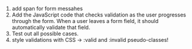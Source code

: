 
1. add span for form messahes
2. Add the JavaScript code that checks validation as the user progresses through the form. When a user leaves a form field, it should automatically validate that field.
3. Test out all possible cases.
4. style validations with CSS -> :valid and :invalid pseudo-classes!